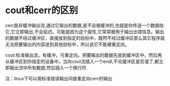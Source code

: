 # cout和cerr的区别

cerr是非缓冲输出流,通过它输出的数据,是不会被缓冲的,也就是你传送一个数据给它,它立即输出,不会延迟。可能是因为这个属性,它常常被用于输出出错信息。输出的数据不经过缓冲区，直接放到指定的目标中，既然不经过缓冲区那么其它程序就无法把要输出的内容送到其他目标中，所以说它不能被重定向。



cout:标准输出流，有缓冲，可重定向。把要输出的数据先放到缓冲区中，然后再从缓冲区到你指定的设备中。当向cout流插入一个endl,不论缓冲区是否漫了,都立即输出流中所有数据,然后插入一个换行符. 



注：linux下可以用标准错误输出间接重定向cerr的输出
